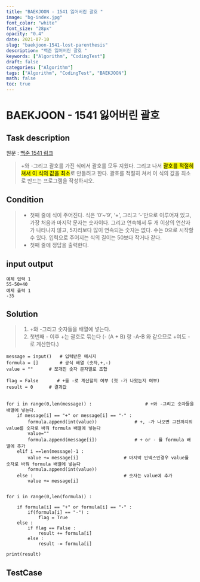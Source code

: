 ```yaml
---
title: "BAEKJOON - 1541 잃어버린 괄호 "
image: "bg-index.jpg"
font_color: "white"
font_size: "28px"
opacity: "0.4"
date: 2021-07-10
slug: "baekjoon-1541-lost-parenthesis"
description: "백준 잃어버린 괄호 "
keywords: ["Algorithm", "CodingTest"]
draft: false
categories: ["Algorithm"]
tags: ["Algorithm", "CodingTest", "BAEKJOON"]
math: false
toc: true
---
```


# BAEKJOON - 1541 잃어버린 괄호 

## Task description

원문 : <a href="https://www.acmicpc.net/problem/1541">백준 1541 링크</a>

> +와 -그리고 괄호를 가진 식에서 괄호를 모두 지웠다.
> 그리고 나서 <mark>괄호를 적절히 쳐서 이 식의 값을 최소</mark>로 만들려고 한다.
> 괄호를 적절히 쳐서 이 식의 값을 최소로 만드는 프로그램을 작성하시오.


## Condition
> - 첫째 줄에 식이 주어진다. 식은 ‘0’~‘9’, ‘+’, 그리고 ‘-’만으로 이루어져 있고, 가장 처음과 마지막 문자는 숫자이다. 그리고 연속해서 두 개 이상의 연산자가 나타나지 않고, 5자리보다 많이 연속되는 숫자는 없다. 수는 0으로 시작할 수 있다. 입력으로 주어지는 식의 길이는 50보다 작거나 같다.
> - 첫째 줄에 정답을 출력한다.

## input output

```
예제 입력 1 
55-50+40
예제 출력 1 
-35
```

## Solution 
> 1. +와 -그리고 숫자들을 배열에 넣는다.
> 2. 첫번째 - 이후 +는 괄호로 묶는다  (- (A + B) 랑 -A-B 와 같으므로 +여도 -로 계산한다.) 

```
message = input() 	# 입력받은 메시지
formula = [] 		# 공식 배열 (숫자,+,-)
value = ""		# 쪼개진 숫자 문자열로 조합

flag = False       # +를 -로 계산할지 여부 (첫 -가 나왔는지 여부)
result = 0		# 결과값


for i in range(0,len(message)) :					# +와 -그리고 숫자들을 배열에 넣는다.
	if message[i] == "+" or message[i] == "-" :	
		formula.append(int(value))				# +, -가 나오면 그전까지의 value를 숫자로 바꿔 formula 배열에 넣는다
		value=""
		formula.append(message[i])				# + or - 를 formula 배열에 추가
	elif i ==len(message)-1 :
		value += message[i]					# 마지막 인덱스인경우 value를 숫자로 바꿔 formula 배열에 넣는다
		formula.append(int(value))				
	else :									# 숫자는 value에 추가
		value += message[i]
	

for i in range(0,len(formula)) :

	if formula[i] == "+" or formula[i] == "-" :
		if(formula[i] == "-") :
			flag = True
	else :
		if flag == False :
			result += formula[i] 
		else :
			result -= formula[i] 

print(result)
```


## TestCase
```
```
